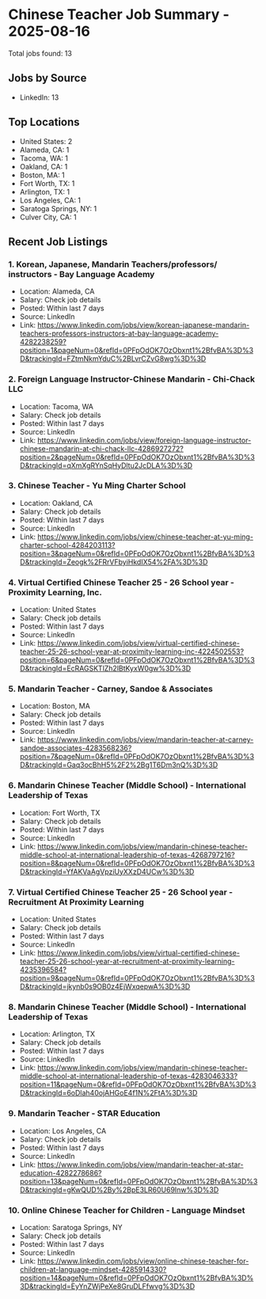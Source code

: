# Chinese Teacher Job Summary - 2025-08-16

Total jobs found: 13

## Jobs by Source

- LinkedIn: 13

## Top Locations

- United States: 2
- Alameda, CA: 1
- Tacoma, WA: 1
- Oakland, CA: 1
- Boston, MA: 1
- Fort Worth, TX: 1
- Arlington, TX: 1
- Los Angeles, CA: 1
- Saratoga Springs, NY: 1
- Culver City, CA: 1

## Recent Job Listings

### 1. Korean, Japanese, Mandarin Teachers/professors/ instructors - Bay Language Academy
- Location: Alameda, CA
- Salary: Check job details
- Posted: Within last 7 days
- Source: LinkedIn
- Link: https://www.linkedin.com/jobs/view/korean-japanese-mandarin-teachers-professors-instructors-at-bay-language-academy-4282238259?position=1&pageNum=0&refId=0PFpOdOK7OzObxnt1%2BfvBA%3D%3D&trackingId=FZtmNkmYduC%2BLvrCZvG8wg%3D%3D

### 2. Foreign Language Instructor-Chinese Mandarin - Chi-Chack LLC
- Location: Tacoma, WA
- Salary: Check job details
- Posted: Within last 7 days
- Source: LinkedIn
- Link: https://www.linkedin.com/jobs/view/foreign-language-instructor-chinese-mandarin-at-chi-chack-llc-4286927272?position=2&pageNum=0&refId=0PFpOdOK7OzObxnt1%2BfvBA%3D%3D&trackingId=qXmXgRYnSqHyDltu2JcDLA%3D%3D

### 3. Chinese Teacher - Yu Ming Charter School
- Location: Oakland, CA
- Salary: Check job details
- Posted: Within last 7 days
- Source: LinkedIn
- Link: https://www.linkedin.com/jobs/view/chinese-teacher-at-yu-ming-charter-school-4284203113?position=3&pageNum=0&refId=0PFpOdOK7OzObxnt1%2BfvBA%3D%3D&trackingId=Zeogk%2FRrVFbyiHkdIX54%2FA%3D%3D

### 4. Virtual Certified Chinese Teacher 25 - 26 School year - Proximity Learning, Inc.
- Location: United States
- Salary: Check job details
- Posted: Within last 7 days
- Source: LinkedIn
- Link: https://www.linkedin.com/jobs/view/virtual-certified-chinese-teacher-25-26-school-year-at-proximity-learning-inc-4224502553?position=6&pageNum=0&refId=0PFpOdOK7OzObxnt1%2BfvBA%3D%3D&trackingId=EcRAGSKTlZh2lBtKyxW0gw%3D%3D

### 5. Mandarin Teacher - Carney, Sandoe & Associates
- Location: Boston, MA
- Salary: Check job details
- Posted: Within last 7 days
- Source: LinkedIn
- Link: https://www.linkedin.com/jobs/view/mandarin-teacher-at-carney-sandoe-associates-4283568236?position=7&pageNum=0&refId=0PFpOdOK7OzObxnt1%2BfvBA%3D%3D&trackingId=Gaq3ocBhH5%2F2%2Bg1T6Dm3nQ%3D%3D

### 6. Mandarin Chinese Teacher (Middle School) - International Leadership of Texas
- Location: Fort Worth, TX
- Salary: Check job details
- Posted: Within last 7 days
- Source: LinkedIn
- Link: https://www.linkedin.com/jobs/view/mandarin-chinese-teacher-middle-school-at-international-leadership-of-texas-4268797216?position=8&pageNum=0&refId=0PFpOdOK7OzObxnt1%2BfvBA%3D%3D&trackingId=YfAKVaAgVpziUyXXzD4UCw%3D%3D

### 7. Virtual Certified Chinese Teacher 25 - 26 School year - Recruitment At Proximity Learning
- Location: United States
- Salary: Check job details
- Posted: Within last 7 days
- Source: LinkedIn
- Link: https://www.linkedin.com/jobs/view/virtual-certified-chinese-teacher-25-26-school-year-at-recruitment-at-proximity-learning-4235396584?position=9&pageNum=0&refId=0PFpOdOK7OzObxnt1%2BfvBA%3D%3D&trackingId=jkynb0s9OB0z4EjWxqepwA%3D%3D

### 8. Mandarin Chinese Teacher (Middle School) - International Leadership of Texas
- Location: Arlington, TX
- Salary: Check job details
- Posted: Within last 7 days
- Source: LinkedIn
- Link: https://www.linkedin.com/jobs/view/mandarin-chinese-teacher-middle-school-at-international-leadership-of-texas-4283046333?position=11&pageNum=0&refId=0PFpOdOK7OzObxnt1%2BfvBA%3D%3D&trackingId=6oDlah40ojAHGoE4f1N%2FtA%3D%3D

### 9. Mandarin Teacher - STAR Education
- Location: Los Angeles, CA
- Salary: Check job details
- Posted: Within last 7 days
- Source: LinkedIn
- Link: https://www.linkedin.com/jobs/view/mandarin-teacher-at-star-education-4282278686?position=13&pageNum=0&refId=0PFpOdOK7OzObxnt1%2BfvBA%3D%3D&trackingId=gKwQUD%2By%2BpE3LR60U69Inw%3D%3D

### 10. Online Chinese Teacher for Children - Language Mindset
- Location: Saratoga Springs, NY
- Salary: Check job details
- Posted: Within last 7 days
- Source: LinkedIn
- Link: https://www.linkedin.com/jobs/view/online-chinese-teacher-for-children-at-language-mindset-4285914330?position=14&pageNum=0&refId=0PFpOdOK7OzObxnt1%2BfvBA%3D%3D&trackingId=EyYnZWjPeXe8GruDLFfwvg%3D%3D

